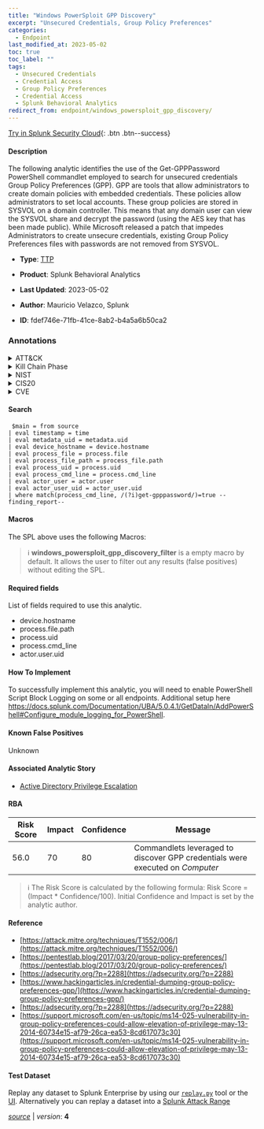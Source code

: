 ```yaml
---
title: "Windows PowerSploit GPP Discovery"
excerpt: "Unsecured Credentials, Group Policy Preferences"
categories:
  - Endpoint
last_modified_at: 2023-05-02
toc: true
toc_label: ""
tags:
  - Unsecured Credentials
  - Credential Access
  - Group Policy Preferences
  - Credential Access
  - Splunk Behavioral Analytics
redirect_from: endpoint/windows_powersploit_gpp_discovery/
---
```




[Try in Splunk Security Cloud](https://www.splunk.com/en_us/cyber-security.html){: .btn .btn--success}

#### Description

The following analytic identifies the use of the Get-GPPPassword PowerShell commandlet employed to search for unsecured credentials Group Policy Preferences (GPP). GPP are tools that allow administrators to create domain policies with embedded credentials. These policies allow administrators to set local accounts. These group policies are stored in SYSVOL on a domain controller. This means that any domain user can view the SYSVOL share and decrypt the password (using the AES key that has been made public). While Microsoft released a patch that impedes Administrators to create unsecure credentials, existing Group Policy Preferences files with passwords are not removed from SYSVOL.

- **Type**: [TTP](https://github.com/splunk/security_content/wiki/Detection-Analytic-Types)
- **Product**: Splunk Behavioral Analytics

- **Last Updated**: 2023-05-02
- **Author**: Mauricio Velazco, Splunk
- **ID**: fdef746e-71fb-41ce-8ab2-b4a5a6b50ca2

### Annotations
<details>
  <summary>ATT&CK</summary>

<div markdown="1">

#### [ATT&CK](https://attack.mitre.org/)

| ID          | Technique   | Tactic         |
| ----------- | ----------- |--------------- |
| [T1552](https://attack.mitre.org/techniques/T1552/) | Unsecured Credentials | Credential Access |

| [T1552.006](https://attack.mitre.org/techniques/T1552/006/) | Group Policy Preferences | Credential Access |

</div>
</details>


<details>
  <summary>Kill Chain Phase</summary>

<div markdown="1">

* Exploitation


</div>
</details>


<details>
  <summary>NIST</summary>

<div markdown="1">

* DE.CM



</div>
</details>

<details>
  <summary>CIS20</summary>

<div markdown="1">

* CIS 10



</div>
</details>

<details>
  <summary>CVE</summary>

<div markdown="1">


</div>
</details>


#### Search

```
 $main = from source  
| eval timestamp = time  
| eval metadata_uid = metadata.uid  
| eval device_hostname = device.hostname 
| eval process_file = process.file 
| eval process_file_path = process_file.path 
| eval process_uid = process.uid 
| eval process_cmd_line = process.cmd_line 
| eval actor_user = actor.user 
| eval actor_user_uid = actor_user.uid 
| where match(process_cmd_line, /(?i)get-gpppassword/)=true --finding_report--
```

#### Macros
The SPL above uses the following Macros:

> :information_source:
> **windows_powersploit_gpp_discovery_filter** is a empty macro by default. It allows the user to filter out any results (false positives) without editing the SPL.



#### Required fields
List of fields required to use this analytic.
* device.hostname
* process.file.path
* process.uid
* process.cmd_line
* actor.user.uid



#### How To Implement
To successfully implement this analytic, you will need to enable PowerShell Script Block Logging on some or all endpoints. Additional setup here https://docs.splunk.com/Documentation/UBA/5.0.4.1/GetDataIn/AddPowerShell#Configure_module_logging_for_PowerShell.
#### Known False Positives
Unknown

#### Associated Analytic Story
* [Active Directory Privilege Escalation](/stories/active_directory_privilege_escalation)




#### RBA

| Risk Score  | Impact      | Confidence   | Message      |
| ----------- | ----------- |--------------|--------------|
| 56.0 | 70 | 80 | Commandlets leveraged to discover GPP credentials were executed on $Computer$ |


> :information_source:
> The Risk Score is calculated by the following formula: Risk Score = (Impact * Confidence/100). Initial Confidence and Impact is set by the analytic author.


#### Reference

* [https://attack.mitre.org/techniques/T1552/006/](https://attack.mitre.org/techniques/T1552/006/)
* [https://pentestlab.blog/2017/03/20/group-policy-preferences/](https://pentestlab.blog/2017/03/20/group-policy-preferences/)
* [https://adsecurity.org/?p=2288](https://adsecurity.org/?p=2288)
* [https://www.hackingarticles.in/credential-dumping-group-policy-preferences-gpp/](https://www.hackingarticles.in/credential-dumping-group-policy-preferences-gpp/)
* [https://adsecurity.org/?p=2288](https://adsecurity.org/?p=2288)
* [https://support.microsoft.com/en-us/topic/ms14-025-vulnerability-in-group-policy-preferences-could-allow-elevation-of-privilege-may-13-2014-60734e15-af79-26ca-ea53-8cd617073c30](https://support.microsoft.com/en-us/topic/ms14-025-vulnerability-in-group-policy-preferences-could-allow-elevation-of-privilege-may-13-2014-60734e15-af79-26ca-ea53-8cd617073c30)



#### Test Dataset
Replay any dataset to Splunk Enterprise by using our [`replay.py`](https://github.com/splunk/attack_data#using-replaypy) tool or the [UI](https://github.com/splunk/attack_data#using-ui).
Alternatively you can replay a dataset into a [Splunk Attack Range](https://github.com/splunk/attack_range#replay-dumps-into-attack-range-splunk-server)




[*source*](https://github.com/splunk/security_content/tree/develop/detections/endpoint/windows_powersploit_gpp_discovery.yml) \| *version*: **4**